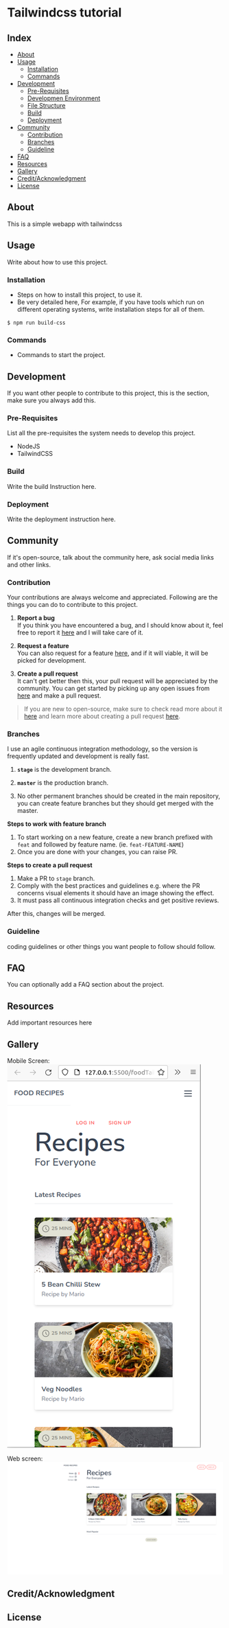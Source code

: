 # Tailwindcss tutorial


## Index

- [About](#about)
- [Usage](#usage)
  - [Installation](#installation)
  - [Commands](#commands)
- [Development](#development)
  - [Pre-Requisites](#pre-requisites)
  - [Developmen Environment](#development-environment)
  - [File Structure](#file-structure)
  - [Build](#build)  
  - [Deployment](#deployment)  
- [Community](#community)
  - [Contribution](#contribution)
  - [Branches](#branches)
  - [Guideline](guideline)  
- [FAQ](#faq)
- [Resources](#resources)
- [Gallery](#gallery)
- [Credit/Acknowledgment](#creditacknowledgment)
- [License](#license)

## About
This is a simple webapp with tailwindcss

## Usage
Write about how to use this project.

### Installation
- Steps on how to install this project, to use it.
- Be very detailed here, For example, if you have tools which run on different operating systems, write installation steps for all of them.

```
$ npm run build-css
```

### Commands
- Commands to start the project.

## Development
If you want other people to contribute to this project, this is the section, make sure you always add this.

### Pre-Requisites
List all the pre-requisites the system needs to develop this project.
- NodeJS
- TailwindCSS

### Build
Write the build Instruction here.

### Deployment
Write the deployment instruction here.

## Community

If it's open-source, talk about the community here, ask social media links and other links.

### Contribution

 Your contributions are always welcome and appreciated. Following are the things you can do to contribute to this project.

 1. **Report a bug** <br>
 If you think you have encountered a bug, and I should know about it, feel free to report it [here]() and I will take care of it.

 2. **Request a feature** <br>
 You can also request for a feature [here](), and if it will viable, it will be picked for development.  

 3. **Create a pull request** <br>
 It can't get better then this, your pull request will be appreciated by the community. You can get started by picking up any open issues from [here]() and make a pull request.

 > If you are new to open-source, make sure to check read more about it [here](https://www.digitalocean.com/community/tutorial_series/an-introduction-to-open-source) and learn more about creating a pull request [here](https://www.digitalocean.com/community/tutorials/how-to-create-a-pull-request-on-github).


### Branches

 I use an agile continuous integration methodology, so the version is frequently updated and development is really fast.

1. **`stage`** is the development branch.

2. **`master`** is the production branch.

3. No other permanent branches should be created in the main repository, you can create feature branches but they should get merged with the master.

**Steps to work with feature branch**

1. To start working on a new feature, create a new branch prefixed with `feat` and followed by feature name. (ie. `feat-FEATURE-NAME`)
2. Once you are done with your changes, you can raise PR.

**Steps to create a pull request**

1. Make a PR to `stage` branch.
2. Comply with the best practices and guidelines e.g. where the PR concerns visual elements it should have an image showing the effect.
3. It must pass all continuous integration checks and get positive reviews.

After this, changes will be merged.


### Guideline
coding guidelines or other things you want people to follow should follow.


## FAQ
You can optionally add a FAQ section about the project.

##  Resources
Add important resources here

##  Gallery
Mobile Screen:
<br>
![alt text](./img/mobile_screen.png)

Web screen:
<br>
![alt text](./img/web_sc.png)

## Credit/Acknowledgment

##  License
